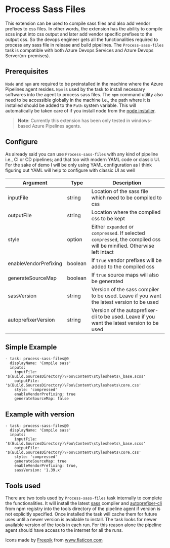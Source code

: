 # Process Sass Files

This extension can be used to compile sass files and also add vendor prefixes to css files. In other words, the extension has the ability to compile scss input into css output and later add vendor specific prefixes to the output css. So the devops engineer gets all the functionalities required to process any sass file in release and build pipelines. The `Process-sass-files` task is compatible with both Azure Devops Services and Azure Devops Server(on-premises). 

## Prerequisites

`Node` and `npm` are required to be preinstalled in the machine where the Azure Pipelines agent resides. `Npm` is used by the task to install necessary softwares into the agent to process sass files. The `npm` command utility also need to be accessible globally in the machine i.e., the path where it is installed should be added to the `Path` system variable. This will automatically be taken care of if you install node from the [node installer](https://nodejs.org/en/download/).

> **Note**: Currently this extension has been only tested in windows-based Azure Pipelines agents.

## Configure

As already said you can use `Process-sass-files` with any kind of pipeline i.e., CI or CD pipelines; and that too with modern YAML code or classic UI. For the sake of demo I will be only using YAML configuration as I think figuring out YAML will help to configure with classic UI as well



|  **Argument**|  **Type**| **Description** |
|--|--|--|
|  inputFile|  string|  Location of the sass file which need to be compiled to css|
|  outputFile|  string|  Location where the compiled css to be kept|
|  style|  option|  Either `expanded` or `compressed`. If selected `compressed`, the compiled css will be minified. Otherwise left intact|
|  enableVendorPrefixing|  boolean|  If `true` vendor prefixes will be added to the compiled css|
|  generateSourceMap|  boolean|  If `true` source maps will also be generated|
|  sassVersion|  string|  Version of the sass compiler to be used. Leave if you want the latest version to be used|
|  autoprefixerVersion|  string|  Version of the autoprefixer-cli to be used. Leave if you want the latest version to be used|

## Simple Example

```
- task: process-sass-files@0
  displayName: 'Compile sass'
  inputs:
    inputFile: '$(Build.SourcesDirectory)\Foo\Content\stylesheets\_base.scss'
    outputFile: '$(Build.SourcesDirectory)\Foo\Content\stylesheets\core.css'
    style: 'compressed'
    enableVendorPrefixing: true
    generateSourceMap: false
```
## Example with version

```
- task: process-sass-files@0
  displayName: 'Compile sass'
  inputs:
    inputFile: '$(Build.SourcesDirectory)\Foo\Content\stylesheets\_base.scss'
    outputFile: '$(Build.SourcesDirectory)\Foo\Content\stylesheets\core.css'
    style: 'compressed'
    generateSourceMap: true
    enableVendorPrefixing: true,
    sassVersion: '1.39.x'
```
## Tools used
 There are two tools used by `Process-sass-files` task internally to complete the functionalities. It will install the latest [sass](https://www.npmjs.com/package/sass) compiler and [autoprefixer-cli](https://www.npmjs.com/package/autoprefixer-cli) from npm registry into the tools directory of the pipeline agent if version is not explicitly specified. Once installed the task will cache them for future uses until a newer version is available to install. The task looks for newer available version of the tools in each run. For this reason alone the pipeline agent should have access to the internet for all the runs.

<div>Icons made by <a href="https://www.freepik.com" title="Freepik">Freepik</a> from <a href="https://www.flaticon.com/" title="Flaticon">www.flaticon.com</a></div>

